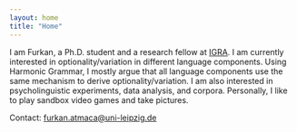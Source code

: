 ```yaml
---
layout: home
title: "Home"
---
```


I am Furkan, a Ph.D. student and a research fellow at [IGRA](https://www.philol.uni-leipzig.de/en/research-training-group-interaction-of-grammatical-building-blocks).
I am currently interested in optionality/variation in different language components. Using Harmonic Grammar, I mostly argue that all language components use the same mechanism to derive optionality/variation.
I am also interested in psycholinguistic experiments, data analysis, and corpora. Personally, I like to play sandbox video games and take pictures.

Contact: [furkan.atmaca@uni-leipzig.de](mailto:furkan.atmaca@uni-leipzig.de)